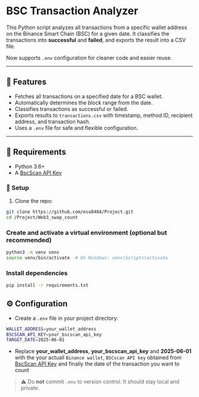 # BSC Transaction Analyzer

This Python script analyzes all transactions from a specific wallet address on the Binance Smart Chain (BSC) for a given date. It classifies the transactions into **successful** and **failed**, and exports the result into a CSV file.

Now supports `.env` configuration for cleaner code and easier reuse.

---

## 📌 Features

- Fetches all transactions on a specified date for a BSC wallet.
- Automatically determines the block range from the date.
- Classifies transactions as successful or failed.
- Exports results to `transactions.csv` with timestamp, method ID, recipient address, and transaction hash.
- Uses a `.env` file for safe and flexible configuration.

---

## 🚀 Requirements

- Python 3.6+
- A [BscScan API Key](https://bscscan.com/myapikey)


### 🔧 Setup

1. Clone the repo:

```bash
git clone https://github.com/eso8484/Project.git
cd /Project/Web3_swap_count
```

### Create and activate a virtual environment (optional but recommended)

```bash
python3 -m venv venv
source venv/bin/activate  # On Windows: venv\Scripts\activate
```
### Install dependencies

```bash
pip install -r requirements.txt
```

## ⚙️ Configuration

- Create a `.env` file in your project directory:

```bash
WALLET_ADDRESS=your_wallet_address
BSCSCAN_API_KEY=your_bscscan_api_key
TARGET_DATE=2025-06-01
```
- Replace **your_wallet_address**, **your_bscscan_api_key** and **2025-06-01** with the your actuall `Binance wallet`, `BSCscan API key` obtained from [BscScan API Key](#Requirements) and finally the date of the transaction you want to count

> ⚠️ Do **not** commit `.env` to version control. It should stay local and private.


